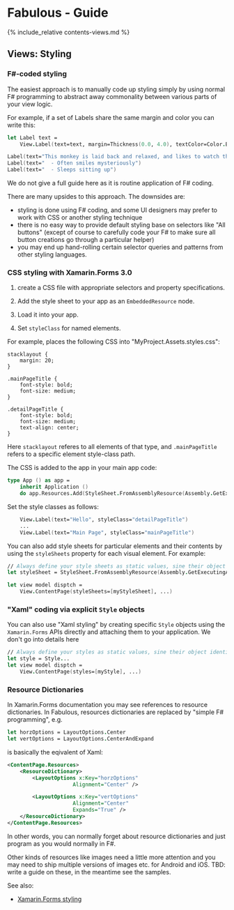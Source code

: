 Fabulous - Guide
=======

{% include_relative contents-views.md %}

Views: Styling
-------

### F#-coded styling

The easiest approach is to manually code up styling simply by using normal F# programming to abstract away commonality between
various parts of your view logic.

For example, if a set of Labels share the same margin and color you can write this:
```fsharp
let Label text = 
	View.Label(text=text, margin=Thickness(0.0, 4.0), textColor=Color.Black)

Label(text="This monkey is laid back and relaxed, and likes to watch the world go by.")
Label(text="  - Often smiles mysteriously")
Label(text="  - Sleeps sitting up")
```

We do not give a full guide here as it is routine application of F# coding.  

There are many upsides to this approach. The downsides are:
* styling is done using F# coding, and some UI designers may prefer to work with CSS or another styling technique
* there is no easy way to provide default styling base on selectors like "All buttons" (except of course to carefully code your F# to make sure all button creations go through a particular helper)
* you may end up hand-rolling certain selector queries and patterns from other styling languages.

### CSS styling with Xamarin.Forms 3.0

1. create a CSS file with appropriate selectors and property specifications.

2. Add the style sheet to your app as an `EmbeddedResource` node.

3. Load it into your app.

4. Set `styleClass` for named elements.

For example, places the following CSS into "MyProject.Assets.styles.css":
```
stacklayout {
    margin: 20;
}

.mainPageTitle {
    font-style: bold;
    font-size: medium;
}

.detailPageTitle {
    font-style: bold;
    font-size: medium;
    text-align: center;
}
```

Here `stacklayout` referes to all elements of that type, and `.mainPageTitle` refers to a specific element style-class path. 

The CSS is added to the app in your main app code:
```fsharp
type App () as app = 
    inherit Application ()
    do app.Resources.Add(StyleSheet.FromAssemblyResource(Assembly.GetExecutingAssembly(),"MyProject.Assets.styles.css"))
```
Set the style classes as follows:
```fsharp
    View.Label(text="Hello", styleClass="detailPageTitle")
    ...
    View.Label(text="Main Page", styleClass="mainPageTitle")
```

You can also add style sheets for particular elements and their contents by using the `styleSheets` property for each visual element. For example:

```fsharp
// Always define your style sheets as static values, sine their object identity is signficant!
let styleSheet = StyleSheet.FromAssemblyResource(Assembly.GetExecutingAssembly(),"MyProject.Assets.styles.css")

let view model disptch = 
    View.ContentPage(styleSheets=[myStyleSheet], ...)
```

### "Xaml" coding via explicit `Style` objects

You can also use "Xaml styling" by creating specific `Style` objects using the `Xamarin.Forms` APIs directly
and attaching them to your application.   We don't go into details here

```fsharp
// Always define your styles as static values, sine their object identity is signficant!
let style = Style...
let view model disptch = 
    View.ContentPage(styles=[myStyle], ...)
```

### Resource Dictionaries

In Xamarin.Forms documentation you may see references to resource dictionaries.
In Fabulous, resources dictionaries are replaced by "simple F# programming", e.g.
```fsharp
let horzOptions = LayoutOptions.Center
let vertOptions = LayoutOptions.CenterAndExpand
```
is basically the eqivalent of Xaml:
```xml
<ContentPage.Resources>
    <ResourceDictionary>
        <LayoutOptions x:Key="horzOptions"
                     Alignment="Center" />

        <LayoutOptions x:Key="vertOptions"
                     Alignment="Center"
                     Expands="True" />
    </ResourceDictionary>
</ContentPage.Resources>
```
In other words, you can normally forget about resource dictionaries and just program as you would normally in F#.

Other kinds of resources like images need a little more attention and you may need to ship multiple versions of images etc. for Android and iOS.  TBD: write a guide on these, in the meantime see the samples.


See also:
* [Xamarin.Forms styling](https://docs.microsoft.com/en-us/xamarin/xamarin-forms/user-interface/styles/)


